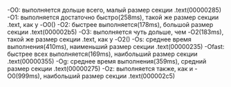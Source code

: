 -O0: выполняется дольше всего, малый размер секции .text(00000285)
-O1: выполняется достаточно быстро(258ms), такой же размер секции .text, как у -O0()
-O2: быстрее выполняется(178ms), большой размер секции .text(000002b5)
-O3: выполняется чуть дольше, чем -O2(183ms), такой же размер секции .text, как у -O2()
-Os: среднее время выполнения(410ms), наименьший размер секции .text(00000235)
-Ofast: быстрее всех выполняется(169ms), наибольший размер секции .text(00000355)
-Og: среднее время выполнения(359ms), средний размер секции .text(00000275)
-Oz: выполняется также, как и -O0(999ms), наибольший размер секции .text(000002c5)
